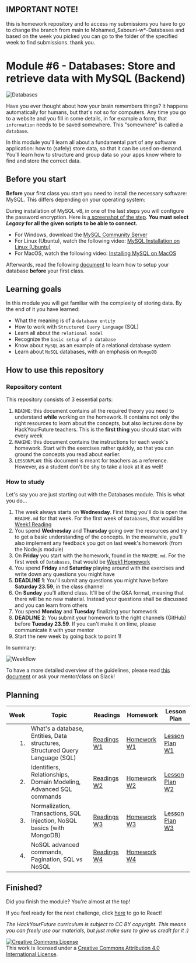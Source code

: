  ## IMPORTANT NOTE!
this is homework repository and to access my submissions you have to go to change the branch from main to Mohamed_Sabouni-w*-Databases and based on the week you picked you can go to the folder of the specified week to find submissions. thank you.

# Module #6 - Databases: Store and retrieve data with MySQL (Backend)

![Databases](./assets/databases.png)

Have you ever thought about how your brain remembers things? It happens automatically for humans, but that's not so for computers. Any time you go to a website and you fill in some details, in for example a form, that `information` needs to be saved somewhere. This "somewhere" is called a `database`.

In this module you'll learn all about a fundamental part of any software application: how to (safely) store data, so that it can be used on-demand. You'll learn how to structure and group data so your apps know where to find and store the correct data.

## Before you start

**Before** your first class you start you need to install the necessary software: MySQL. This differs depending on your operating system:

During installation of MySQL v8, in one of the last steps you will configure the password encryption.
Here is [a screenshot of the step](https://i.stack.imgur.com/nFnWV.jpg).
**You must select _Legacy_ for all the given scripts to be able to connect.**

- For Windows, download the [MySQL Community Server](https://dev.mysql.com/downloads/mysql/)
- For Linux (Ubuntu), watch the following video: [MySQL Installation on Linux (Ubuntu)](https://www.youtube.com/watch?v=Y_LibBhOGOY)
- For MacOS, watch the following video: [Installing MySQL on MacOS](https://www.youtube.com/watch?v=HxCXyxFEA0s)

Afterwards, read the following [document](./setup-db.md) to learn how to setup your database **before** your first class.

## Learning goals

In this module you will get familiar with the complexity of storing data. By the end of it you have learned:

- What the meaning is of a `database entity`
- How to work with `Structured Query Language` (SQL)
- Learn all about the `relational model`
- Recognize the `basic setup of a database`
- Know about `MySQL` as an example of a relational database system
- Learn about `NoSQL` databases, with an emphasis on `MongoDB`

## How to use this repository

### Repository content

This repository consists of 3 essential parts:

1. `README`: this document contains all the required theory you need to understand **while** working on the homework. It contains not only the right resources to learn about the concepts, but also lectures done by HackYourFuture teachers. This is the **first thing** you should start with every week
2. `MAKEME`: this document contains the instructions for each week's homework. Start with the exercises rather quickly, so that you can ground the concepts you read about earlier.
3. `LESSONPLAN`: this document is meant for teachers as a reference. However, as a student don't be shy to take a look at it as well!

### How to study

Let's say you are just starting out with the Databases module. This is what you do...

1. The week always starts on **Wednesday**. First thing you'll do is open the `README.md` for that week. For the first week of `Databases`, that would be [Week1 Reading](/Week1/README.md)
2. You spend **Wednesday** and **Thursday** going over the resources and try to get a basic understanding of the concepts. In the meanwhile, you'll also implement any feedback you got on last week's homework (from the Node.js module)
3. On **Friday** you start with the homework, found in the `MAKEME.md`. For the first week of `Databases`, that would be [Week1 Homework](/Week1/MAKEME.md)
4. You spend **Friday** and **Saturday** playing around with the exercises and write down any questions you might have
5. **DEADLINE 1**: You'll submit any questions you might have before **Saturday 23.59**, in the class channel
6. On **Sunday** you'll attend class. It'll be of the Q&A format, meaning that there will be no new material. Instead your questions shall be discussed and you can learn from others
7. You spend **Monday** and **Tuesday** finalizing your homework
8. **DEADLINE 2**: You submit your homework to the right channels (GitHub) before **Tuesday 23.59**. If you can't make it on time, please communicate it with your mentor
9. Start the new week by going back to point 1!

In summary:

![Weekflow](assets/weekflow.png)

To have a more detailed overview of the guidelines, please read [this document](https://docs.google.com/document/d/1JUaEbxMQTyljAPFsWIbbLwwvvIXZ0VCHmCCN8RaeVIc/edit?usp=sharing) or ask your mentor/class on Slack!

## Planning

| Week | Topic                                                                         | Readings                       | Homework                       | Lesson Plan                           |
| ---: | ----------------------------------------------------------------------------- | ------------------------------ | ------------------------------ | ------------------------------------- |
|   1. | What's a database, Entities, Data structures, Structured Query Language (SQL) | [Readings W1](Week1/README.md) | [Homework W1](Week1/MAKEME.md) | [Lesson Plan W1](Week1/LESSONPLAN.md) |
|   2. | Identifiers, Relationships, Domain Modeling, Advanced SQL commands            | [Readings W2](Week2/README.md) | [Homework W2](Week2/MAKEME.md) | [Lesson Plan W2](Week2/LESSONPLAN.md) |
|   3. | Normalization, Transactions, SQL Injection, NoSQL basics (with MongoDB)       | [Readings W3](Week3/README.md) | [Homework W3](Week3/MAKEME.md) | [Lesson Plan W3](Week3/LESSONPLAN.md) |
|   4. | NoSQL advanced commands, Pagination, SQL vs NoSQL                             | [Readings W4](Week4/README.md) | [Homework W4](Week4/MAKEME.md) |  |

## Finished?

Did you finish the module? You're almost at the top!

If you feel ready for the next challenge, click [here](https://www.github.com/HackYourFuture/react) to go to React!

_The HackYourFuture curriculum is subject to CC BY copyright. This means you can freely use our materials, but just make sure to give us credit for it :)_

<a rel="license" href="http://creativecommons.org/licenses/by/4.0/"><img alt="Creative Commons License" style="border-width:0" src="https://i.creativecommons.org/l/by/4.0/88x31.png" /></a><br />This work is licensed under a <a rel="license" href="http://creativecommons.org/licenses/by/4.0/">Creative Commons Attribution 4.0 International License</a>.
